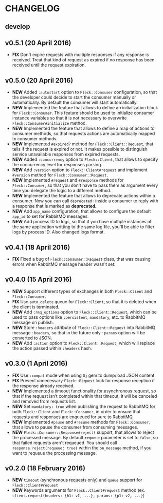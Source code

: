 # CHANGELOG #

## develop ##

## v0.5.1 (20 April 2016)
  - **FIX** Don't expire requests with multiple responses if any response is received. Treat that kind of request as expired if no response has been received
            until the request expiration.

## v0.5.0 (20 April 2016) ##
  - **NEW** Added `:autostart` option to `Fleck::Consumer` configuration, so that the developer could decide to start the consumer manually or automatically. By default
            the consumer will start automatically.
  - **NEW** Implemented the feature that allows to define an initialization block for `Fleck::Consumer`. This feature should be used to initialize consumer instance
            variables so that it is not necessary to overwrite `Fleck::Consumer#initialize` method.
  - **NEW** Implemented the feature that allows to define a map of actions to consumer methods, so that requests actions are automatically mapped to
            consumer methods.
  - **NEW** Implemented `#expired?` method for `Fleck::Client::Request`, that tells if the request is expired or not. It makes possible to
            distinguish service unavailable responses from expired requests.
  - **NEW** Added `:concurrency` option to `Fleck::Client`, that allows to specify the concurrency level for responses parsing.
  - **NEW** Add `:version` option to `Fleck::Client#request` and implement `#version` method for `Fleck::Consumer::Request`.
  - **NEW** Implemented `#request` and `#response` methods for `Fleck::Consumer`, so that you don't have to pass them as argument every time you
            delegate the logic to a different method.
  - **NEW** Implemented the feature that allows to deprecate actions within a consumer. Now you can call `deprecated!` inside a consumer to
            reply with a response that is marked as **deprecated**.
  - **NEW** Add `app_name` configuration, that allows to configure the default `app_id` to set for RabbitMQ messages.
  - **NEW** Add process ID to logs, so that if you have multiple instances of the same application writting to the same log file, you'll be able to filter logs by process ID. Also changed logs format.

## v0.4.1 (18 April 2016) ##
  - **FIX** Fixed a bug of `Fleck::Consumer::Request` class, that was causing errors when RabbitMQ message header wasn't set.

## v0.4.0 (15 April 2016) ##
  - **NEW** Support different types of exchanges in both `Fleck::Client` and `Fleck::Consumer`.
  - **FIX** Use `auto_delete` queue for `Fleck::Client`, so that it is deleted when the client is terminated.
  - **NEW** Add `:rmq_options` option to `Fleck::Client::Request`, which can be used to pass options like `:persistent`, `mandatory`, etc. 
            to RabbitMQ message on publish.
  - **NEW** Store `:headers` attribute of `Fleck::Client::Request` into RabbitMQ message `:headers`, so that in the future only
            `:params` option will be converted to JSON.
  - **NEW** Add `:action` option to `Fleck::Client::Request`, which will replace the action passed within `:headers` hash.

## v0.3.0 (1 April 2016)
  - **FIX** Use `:compat` mode when using `Oj` gem to dump/load JSON content.
  - **FIX** Prevent unnecessary `Fleck::Request` lock for response reception if the response already received.
  - **NEW** Implemented a timeout functionality for asynchronous request, so that if the request isn't completed within that timeout, it will be canceled and removed from
            requests list.
  - **NEW** Set `mandatory: true` when publishing the request to RabbitMQ for both `Fleck::Client` and `Fleck::Consumer`, in order to ensure that requests and responses
            are enqueued for sure to RabbitMQ.
  - **NEW** Implemented `#pause` and `#resume` methods for `Fleck::Consumer`, that allows to pause the consumer from consuming messages.
  - **NEW** `Fleck::Consumer::Response#reject!` support, that allows to reject the processed message. By default `requeue` parameter is set to `false`, so that
            failed requests aren't requeued. You should call `response.reject(requeue: true)` within the `on_message` method, if you want to requeue the processing
            message.

## v0.2.0 (18 February 2016)
  - **NEW** `timeout` (synchronous requests only) and `queue` support for `Fleck::Client#request`
  - **NEW** Keywords arguments for `Fleck::Client#request` method (ex. `client.request(headers: {h1: v1, ...}, params: {p1: v2, ...}`)